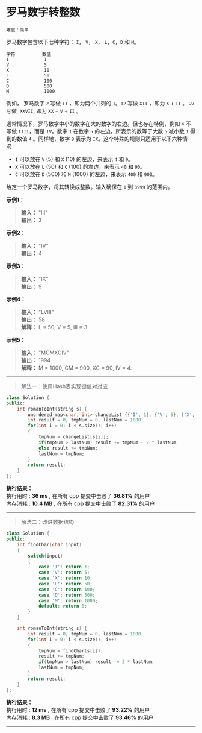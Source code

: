 # 罗马数字转整数 #  
`难度：简单`  

罗马数字包含以下七种字符： `I`， `V`， `X`， `L`，`C`，`D` 和 `M`。  
```
字符          数值
I             1
V             5
X             10
L             50
C             100
D             500
M             1000
```
例如， 罗马数字 `2` 写做 `II` ，即为两个并列的 `1`。`12` 写做 `XII` ，即为 `X` + `II` 。 `27` 写做  `XXVII`, 即为 `XX` + `V` + `II` 。

通常情况下，罗马数字中小的数字在大的数字的右边。但也存在特例，例如 `4` 不写做 `IIII`，而是 `IV`。数字 `1` 在数字 `5` 的左边，所表示的数等于大数 `5` 减小数 `1` 得到的数值 `4` 。同样地，数字 `9` 表示为 `IX`。这个特殊的规则只适用于以下六种情况：   
- `I` 可以放在 `V` (5) 和 `X` (10) 的左边，来表示 `4` 和 `9`。  
- `X` 可以放在 `L` (50) 和 `C` (100) 的左边，来表示 `40` 和 `90`。   
- `C` 可以放在 `D` (500) 和 `M` (1000) 的左边，来表示 `400` 和 `900`。  

给定一个罗马数字，将其转换成整数。输入确保在 `1` 到 `3999` 的范围内。

**示例1：**  
>**输入：** "III"  
>**输出：** 3  

**示例2：**  
>**输入：** "IV"  
>**输出：** 4  

**示例3：**  
>**输入：** "IX"  
>**输出：** 9  

**示例4：**  
>**输入：** "LVIII"  
>**输出：** 58  
>**解释：** L = 50, V = 5, III = 3.

**示例5：**  
>**输入：** "MCMXCIV"  
>**输出：** 1994  
>**解释：** M = 1000, CM = 900, XC = 90, IV = 4.

---  

>解法一：使用Hash表实现键值对对应  

```C++
class Solution {
public:
    int romanToInt(string s) {
        unordered_map<char, int> changeList {{'I', 1}, {'V', 5}, {'X', 10}, {'L', 50}, {'C', 100}, {'D', 500}, {'M', 1000}};
        int result = 0, tmpNum = 0, lastNum = 1000;
        for(int i = 0; i < s.size(); i++)
        {
            tmpNum = changeList[s[i]];
            if(tmpNum > lastNum) result += tmpNum - 2 * lastNum;
            else result += tmpNum;
            lastNum = tmpNum;
        }
        return result;
    }
};
```  

**执行结果：**  
执行用时 : **36 ms** , 在所有 cpp 提交中击败了 **36.81%** 的用户  
内存消耗 : **10.4 MB** , 在所有 cpp 提交中击败了 **82.31%** 的用户  

---  

>解法二：改进数据结构  

```C++
class Solution {
public:
    int findChar(char input)
    {
        switch(input)
        {
            case 'I': return 1;
            case 'V': return 5;
            case 'X': return 10;
            case 'L': return 50;
            case 'C': return 100;
            case 'D': return 500;
            case 'M': return 1000;
            default: return 0;
        }
    }

    int romanToInt(string s) {
        int result = 0, tmpNum = 0, lastNum = 1000;
        for(int i = 0; i < s.size(); i++)
        {
            tmpNum = findChar(s[i]);
            result += tmpNum;
            if(tmpNum > lastNum) result -= 2 * lastNum;
            lastNum = tmpNum;
        }
        return result;
    }
};
```  

**执行结果：**  
执行用时 : **12 ms** , 在所有 cpp 提交中击败了 **93.22%** 的用户  
内存消耗 : **8.3 MB** , 在所有 cpp 提交中击败了 **93.46%** 的用户  

---  